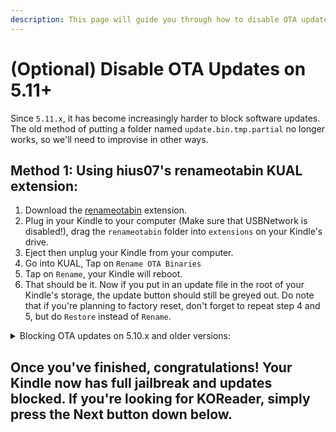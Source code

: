 ```yaml
---
description: This page will guide you through how to disable OTA updates on the Kindle.
---
```


# (Optional) Disable OTA Updates on 5.11+

Since `5.11.x`, it has become increasingly harder to block software updates. The old method of putting a folder named `update.bin.tmp.partial` no longer works, so we'll need to improvise in other ways.

## Method 1: Using hius07's renameotabin KUAL extension:

1. Download the [renameotabin](https://www.mobileread.com/forums/showpost.php?p=4076733\&postcount=25) extension.
2. Plug in your Kindle to your computer (Make sure that USBNetwork is disabled!), drag the `renameotabin` folder into `extensions` on your Kindle's drive.
3. Eject then unplug your Kindle from your computer.
4. Go into KUAL, Tap on `Rename OTA Binaries`
5. Tap on `Rename`, your Kindle will reboot.
6. That should be it. Now if you put in an update file in the root of your Kindle's storage, the update button should still be greyed out. Do note that if you're planning to factory reset, don't forget to repeat step 4 and 5, but do `Restore` instead of `Rename`.

<details>

<summary>Blocking OTA updates on 5.10.x and older versions:</summary>

Simply create a folder called `update.bin.tmp.partial` in your Kindle's visible storage's root, and make sure to set it to read-only.

</details>

## Once you've finished, congratulations! Your Kindle now has full jailbreak and updates blocked. If you're looking for KOReader, simply press the Next button down below.
